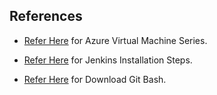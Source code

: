 References
-----------
* [Refer Here](https://azure.microsoft.com/en-in/pricing/details/virtual-machines/series/) for Azure Virtual Machine Series.

* [Refer Here](https://github.com/iam-veeramalla/Jenkins-Zero-To-Hero) for Jenkins Installation Steps.

* [Refer Here](https://git-scm.com/downloads) for Download Git Bash.